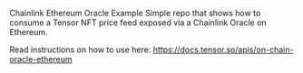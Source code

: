 Chainlink Ethereum Oracle Example
Simple repo that shows how to consume a Tensor NFT price feed exposed via a Chainlink Oracle on Ethereum.

Read instructions on how to use here: https://docs.tensor.so/apis/on-chain-oracle-ethereum
